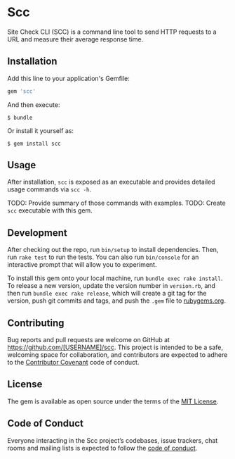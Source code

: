 # Scc
Site Check CLI (SCC) is a command line tool to send HTTP requests to a URL and measure their average response time.

## Installation

Add this line to your application's Gemfile:

```ruby
gem 'scc'
```

And then execute:

    $ bundle

Or install it yourself as:

    $ gem install scc

## Usage

After installation, `scc` is exposed as an executable and provides detailed
usage commands via `scc -h`.

TODO: Provide summary of those commands with examples.
TODO: Create `scc` executable with this gem.

## Development

After checking out the repo, run `bin/setup` to install dependencies. Then, run `rake test` to run the tests. You can also run `bin/console` for an interactive prompt that will allow you to experiment.

To install this gem onto your local machine, run `bundle exec rake install`. To release a new version, update the version number in `version.rb`, and then run `bundle exec rake release`, which will create a git tag for the version, push git commits and tags, and push the `.gem` file to [rubygems.org](https://rubygems.org).

## Contributing

Bug reports and pull requests are welcome on GitHub at https://github.com/[USERNAME]/scc. This project is intended to be a safe, welcoming space for collaboration, and contributors are expected to adhere to the [Contributor Covenant](http://contributor-covenant.org) code of conduct.

## License

The gem is available as open source under the terms of the [MIT License](https://opensource.org/licenses/MIT).

## Code of Conduct

Everyone interacting in the Scc project’s codebases, issue trackers, chat rooms and mailing lists is expected to follow the [code of conduct](https://github.com/[USERNAME]/scc/blob/master/CODE_OF_CONDUCT.md).
